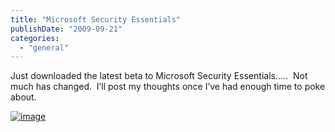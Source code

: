 ```yaml
---
title: "Microsoft Security Essentials"
publishDate: "2009-09-21"
categories: 
  - "general"
---
```


Just downloaded the latest beta to Microsoft Security Essentials…..  Not much has changed.  I’ll post my thoughts once I’ve had enough time to poke about.

[![image](https://ramberlinggeek.co.uk/wp-content/uploads/2009/09/image_thumb.png "image")](https://ramberlinggeek.co.uk/wp-content/uploads/2009/09/image.png)
